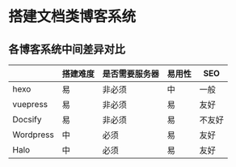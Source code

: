 # 搭建文档类博客系统

## 各博客系统中间差异对比
| |搭建难度|是否需要服务器|易用性|SEO|
|---|---|---|---|---|
|hexo|易|非必须|中|一般|
|vuepress|易|非必须|易|友好|
|Docsify|易|非必须|易|不友好|
|Wordpress|中|必须|易|友好|
|Halo|中|必须|易|友好|一般|